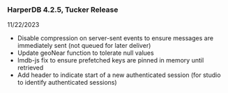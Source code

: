 ### HarperDB 4.2.5, Tucker Release

11/22/2023

- Disable compression on server-sent events to ensure messages are immediately sent (not queued for later deliver)
- Update geoNear function to tolerate null values
- lmdb-js fix to ensure prefetched keys are pinned in memory until retrieved
- Add header to indicate start of a new authenticated session (for studio to identify authenticated sessions)
